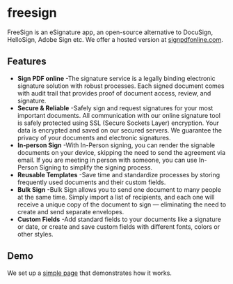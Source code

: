 # freesign
FreeSign is an eSignature app, an open-source alternative to DocuSign, HelloSign, Adobe Sign etc. We offer a hosted version at [signpdfonline.com](https://signpdfonline.com/).

## Features

- **Sign PDF online** -The signature service is a legally binding electronic signature solution with robust processes. Each signed document comes with audit trail that provides proof of document access, review, and signature.
- **Secure & Reliable** -Safely sign and request signatures for your most important documents. All communication with our online signature tool is safely protected using SSL (Secure Sockets Layer) encryption. Your data is encrypted and saved on our secured servers. We guarantee the privacy of your documents and electronic signatures.
- **In-person Sign** -With In-Person signing, you can render the signable documents on your device, skipping the need to send the agreement via email. If you are meeting in person with someone, you can use In-Person Signing to simplify the signing process.
- **Reusable Templates** -Save time and standardize processes by storing frequently used documents and their custom fields.
- **Bulk Sign** -Bulk Sign allows you to send one document to many people at the same time. Simply import a list of recipients, and each one will receive a unique copy of the document to sign — eliminating the need to create and send separate envelopes.
- **Custom Fields** -Add standard fields to your documents like a signature or date, or create and save custom fields with different fonts, colors or other styles.

## Demo

We set up a [simple page](https://docmadeeasy.com/demo.html) that demonstrates how it works.


